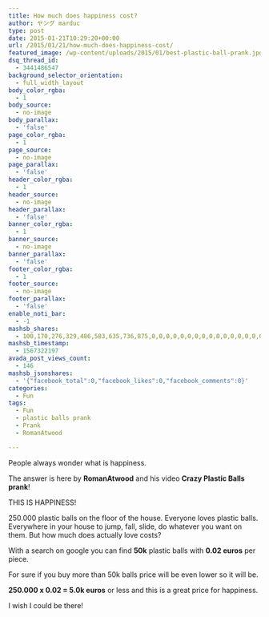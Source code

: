 ```yaml
---
title: How much does happiness cost?
author: ヤング marduc
type: post
date: 2015-01-21T10:29:20+00:00
url: /2015/01/21/how-much-does-happiness-cost/
featured_image: /wp-content/uploads/2015/01/best-plastic-ball-prank.jpg
dsq_thread_id:
  - 3441486547
background_selector_orientation:
  - full_width_layout
body_color_rgba:
  - 1
body_source:
  - no-image
body_parallax:
  - 'false'
page_color_rgba:
  - 1
page_source:
  - no-image
page_parallax:
  - 'false'
header_color_rgba:
  - 1
header_source:
  - no-image
header_parallax:
  - 'false'
banner_color_rgba:
  - 1
banner_source:
  - no-image
banner_parallax:
  - 'false'
footer_color_rgba:
  - 1
footer_source:
  - no-image
footer_parallax:
  - 'false'
enable_noti_bar:
  - -1
mashsb_shares:
  - 100,170,276,329,486,583,635,736,875,0,0,0,0,0,0,0,0,0,0,0,0,0,0,0,0,0,0
mashsb_timestamp:
  - 1567322197
avada_post_views_count:
  - 146
mashsb_jsonshares:
  - '{"facebook_total":0,"facebook_likes":0,"facebook_comments":0}'
categories:
  - Fun
tags:
  - Fun
  - plastic balls prank
  - Prank
  - RomanAtwood

---
```

People always wonder what is happiness.

The answer is here by **RomanAtwood** and his video **Crazy Plastic Balls prank**!<!--more-->



THIS IS HAPPINESS!

250.000 plastic balls on the floor of the house. Everyone loves plastic balls. Everywhere in your house to jump, fall, slide, do whatever you want on them. But how much does actually love costs?

With a search on google you can find **50k** plastic balls with **0.02 euros** per piece.

For sure if you buy more than 50k balls price will be even lower so it will be.

**250.000 x 0.02 = 5.0k euros** or less and this is a great price for happiness.

I wish I could be there!

&nbsp;